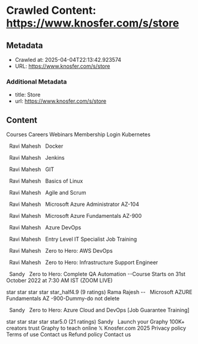 # Crawled Content: https://www.knosfer.com/s/store

## Metadata
- Crawled at: 2025-04-04T22:13:42.923574
- URL: https://www.knosfer.com/s/store

### Additional Metadata
- title: Store
- url: https://www.knosfer.com/s/store

## Content

Courses
Careers
Webinars
Membership
Login
Kubernetes

 
Ravi Mahesh
 
Docker

 
Ravi Mahesh
 
Jenkins

 
Ravi Mahesh
 
GIT

 
Ravi Mahesh
 
Basics of Linux

 
Ravi Mahesh
 
Agile and Scrum

 
Ravi Mahesh
 
Microsoft Azure Administrator AZ-104

 
Ravi Mahesh
 
Microsoft Azure Fundamentals AZ-900

 
Ravi Mahesh
 
Azure DevOps

 
Ravi Mahesh
 
Entry Level IT Specialist Job Training

 
Ravi Mahesh
 
Zero to Hero: AWS DevOps

 
Ravi Mahesh
 
Zero to Hero: Infrastructure Support Engineer

 
Sandy
 
Zero to Hero: Complete QA Automation --Course Starts on 31st October 2022 at 7:30 AM IST (ZOOM LIVE)

star star star star star_half4.9 (9 ratings)
Rama Rajesh --
 
Microsoft AZURE Fundamentals AZ -900-Dummy-do not delete

 
Sandy
 
Zero to Hero: Azure Cloud and DevOps [Job Guarantee Training]

star star star star star5.0 (21 ratings)
Sandy
 
Launch your Graphy
100K+ creators trust Graphy to teach online
𝕏
Knosfer.com  2025
Privacy policy
Terms of use
Contact us
Refund policy
Contact us